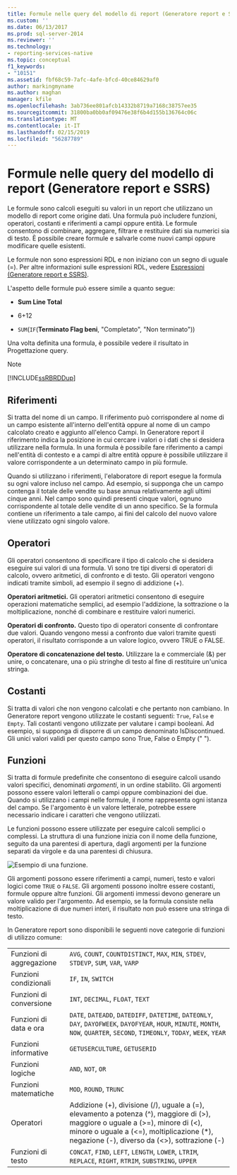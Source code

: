 ```yaml
---
title: Formule nelle query del modello di report (Generatore report e SSRS) | Microsoft Docs
ms.custom: ''
ms.date: 06/13/2017
ms.prod: sql-server-2014
ms.reviewer: ''
ms.technology:
- reporting-services-native
ms.topic: conceptual
f1_keywords:
- "10151"
ms.assetid: fbf68c59-7afc-4afe-bfcd-40ce84629af0
author: markingmyname
ms.author: maghan
manager: kfile
ms.openlocfilehash: 3ab736ee801afcb14332b8719a7168c38757ee35
ms.sourcegitcommit: 31800ba0bb0af09476e38f6b4d155b136764c06c
ms.translationtype: MT
ms.contentlocale: it-IT
ms.lasthandoff: 02/15/2019
ms.locfileid: "56287789"
---
```

# <a name="formulas-in-report-model-queries-report-builder-and-ssrs"></a>Formule nelle query del modello di report (Generatore report e SSRS)
  Le formule sono calcoli eseguiti su valori in un report che utilizzano un modello di report come origine dati. Una formula può includere funzioni, operatori, costanti e riferimenti a campi oppure entità. Le formule consentono di combinare, aggregare, filtrare e restituire dati sia numerici sia di testo. È possibile creare formule e salvarle come nuovi campi oppure modificare quelle esistenti.  
  
 Le formule non sono espressioni RDL e non iniziano con un segno di uguale (=). Per altre informazioni sulle espressioni RDL, vedere [Espressioni &#40;Generatore report e SSRS&#41;](expressions-report-builder-and-ssrs.md).  
  
 L'aspetto delle formule può essere simile a quanto segue:  
  
-   **Sum Line Total**  
  
-   6+12  
  
-   `SUM`(`IF`(**Terminato Flag beni**, "Completato", "Non terminato"))  
  
 Una volta definita una formula, è possibile vedere il risultato in Progettazione query.  
  
> [!NOTE]  
>  [!INCLUDE[ssRBRDDup](../../includes/ssrbrddup-md.md)]  
  
## <a name="references"></a>Riferimenti  
 Si tratta del nome di un campo. Il riferimento può corrispondere al nome di un campo esistente all'interno dell'entità oppure al nome di un campo calcolato creato e aggiunto all'elenco Campi. In Generatore report il riferimento indica la posizione in cui cercare i valori o i dati che si desidera utilizzare nella formula. In una formula è possibile fare riferimento a campi nell'entità di contesto e a campi di altre entità oppure è possibile utilizzare il valore corrispondente a un determinato campo in più formule.  
  
 Quando si utilizzano i riferimenti, l'elaboratore di report esegue la formula su ogni valore incluso nel campo. Ad esempio, si supponga che un campo contenga il totale delle vendite su base annua relativamente agli ultimi cinque anni. Nel campo sono quindi presenti cinque valori, ognuno corrispondente al totale delle vendite di un anno specifico. Se la formula contiene un riferimento a tale campo, ai fini del calcolo del nuovo valore viene utilizzato ogni singolo valore.  
  
## <a name="operators"></a>Operatori  
 Gli operatori consentono di specificare il tipo di calcolo che si desidera eseguire sui valori di una formula. Vi sono tre tipi diversi di operatori di calcolo, ovvero aritmetici, di confronto e di testo. Gli operatori vengono indicati tramite simboli, ad esempio il segno di addizione (+).  
  
 **Operatori aritmetici.** Gli operatori aritmetici consentono di eseguire operazioni matematiche semplici, ad esempio l'addizione, la sottrazione o la moltiplicazione, nonché di combinare e restituire valori numerici.  
  
 **Operatori di confronto.** Questo tipo di operatori consente di confrontare due valori. Quando vengono messi a confronto due valori tramite questi operatori, il risultato corrisponde a un valore logico, ovvero TRUE o FALSE.  
  
 **Operatore di concatenazione del testo.** Utilizzare la e commerciale (&) per unire, o concatenare, una o più stringhe di testo al fine di restituire un'unica stringa.  
  
##  <a name="Constants"></a> Costanti  
 Si tratta di valori che non vengono calcolati e che pertanto non cambiano. In Generatore report vengono utilizzate le costanti seguenti: `True`, `False` e `Empty`. Tali costanti vengono utilizzate per valutare i campi booleani. Ad esempio, si supponga di disporre di un campo denominato IsDiscontinued. Gli unici valori validi per questo campo sono True, False o Empty (" ").  
  
##  <a name="Functions"></a> Funzioni  
 Si tratta di formule predefinite che consentono di eseguire calcoli usando valori specifici, denominati *argomenti*, in un ordine stabilito. Gli argomenti possono essere valori letterali o campi oppure combinazioni dei due. Quando si utilizzano i campi nelle formule, il nome rappresenta ogni istanza del campo. Se l'argomento è un valore letterale, potrebbe essere necessario indicare i caratteri che vengono utilizzati.  
  
 Le funzioni possono essere utilizzate per eseguire calcoli semplici o complessi. La struttura di una funzione inizia con il nome della funzione, seguito da una parentesi di apertura, dagli argomenti per la funzione separati da virgole e da una parentesi di chiusura.  
  
 ![Esempio di una funzione.](../media/functionexample.gif "Esempio di una funzione.")  
  
 Gli argomenti possono essere riferimenti a campi, numeri, testo e valori logici come `TRUE` o `FALSE`. Gli argomenti possono inoltre essere costanti, formule oppure altre funzioni. Gli argomenti immessi devono generare un valore valido per l'argomento. Ad esempio, se la formula consiste nella moltiplicazione di due numeri interi, il risultato non può essere una stringa di testo.  
  
 In Generatore report sono disponibili le seguenti nove categorie di funzioni di utilizzo comune:  
  
|||  
|-|-|  
|Funzioni di aggregazione|`AVG`, `COUNT`, `COUNTDISTINCT`, `MAX`, `MIN`, `STDEV`, `STDEVP`, `SUM`, `VAR`, `VARP`|  
|Funzioni condizionali|`IF`, `IN`, `SWITCH`|  
|Funzioni di conversione|`INT`, `DECIMAL`, `FLOAT`, `TEXT`|  
|Funzioni di data e ora|`DATE`, `DATEADD`, `DATEDIFF`, `DATETIME`, `DATEONLY`, `DAY`, `DAYOFWEEK`, `DAYOFYEAR`, `HOUR`, `MINUTE`, `MONTH`, `NOW`, `QUARTER`, `SECOND`, `TIMEONLY`, `TODAY`, `WEEK`, `YEAR`|  
|Funzioni informative|`GETUSERCULTURE`, `GETUSERID`|  
|Funzioni logiche|`AND`, `NOT`, `OR`|  
|Funzioni matematiche|`MOD`, `ROUND`, `TRUNC`|  
|Operatori|Addizione (+), divisione (/), uguale a (=), elevamento a potenza (^), maggiore di (>), maggiore o uguale a (>=), minore di (<), minore o uguale a (<=), moltiplicazione (*), negazione (-), diverso da (<>), sottrazione (-)|  
|Funzioni di testo|`CONCAT`, `FIND`, `LEFT`, `LENGTH`, `LOWER`, `LTRIM`, `REPLACE`, `RIGHT`, `RTRIM`, `SUBSTRING`, `UPPER`|  
  
  

